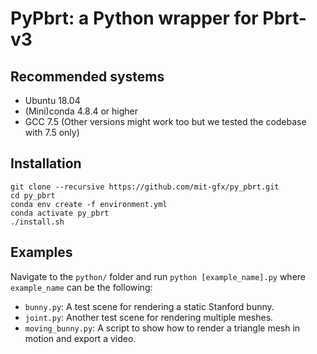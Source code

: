 # PyPbrt: a Python wrapper for Pbrt-v3

## Recommended systems
- Ubuntu 18.04
- (Mini)conda 4.8.4 or higher
- GCC 7.5 (Other versions might work too but we tested the codebase with 7.5 only)

## Installation
```
git clone --recursive https://github.com/mit-gfx/py_pbrt.git
cd py_pbrt
conda env create -f environment.yml
conda activate py_pbrt
./install.sh
```

## Examples
Navigate to the `python/` folder and run `python [example_name].py` where `example_name` can be the following:
- `bunny.py`: A test scene for rendering a static Stanford bunny.
- `joint.py`: Another test scene for rendering multiple meshes.
- `moving_bunny.py`: A script to show how to render a triangle mesh in motion and export a video.